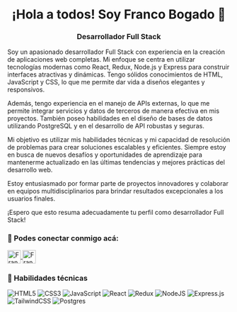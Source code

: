 <h1 align="center">¡Hola a todos! Soy Franco Bogado 👋</h1>
<h3 align="center">Desarrollador Full Stack</h3>
<p>Soy un apasionado desarrollador Full Stack con experiencia en la creación de aplicaciones web completas. Mi enfoque se centra en utilizar tecnologías modernas como React, Redux, Node.js y Express para construir interfaces atractivas y dinámicas. Tengo sólidos conocimientos de HTML, JavaScript y CSS, lo que me permite dar vida a diseños elegantes y responsivos.

Además, tengo experiencia en el manejo de APIs externas, lo que me permite integrar servicios y datos de terceros de manera efectiva en mis proyectos. También poseo habilidades en el diseño de bases de datos utilizando PostgreSQL y en el desarrollo de API robustas y seguras.

Mi objetivo es utilizar mis habilidades técnicas y mi capacidad de resolución de problemas para crear soluciones escalables y eficientes. Siempre estoy en busca de nuevos desafíos y oportunidades de aprendizaje para mantenerme actualizado en las últimas tendencias y mejores prácticas del desarrollo web.

Estoy entusiasmado por formar parte de proyectos innovadores y colaborar en equipos multidisciplinarios para brindar resultados excepcionales a los usuarios finales.

¡Espero que esto resuma adecuadamente tu perfil como desarrollador Full Stack!</p>

### 🤝 Podes conectar conmigo acá:
<a href="https://www.linkedin.com/in/francobogado/" target="blank">
  <img align="center"
      src="https://raw.githubusercontent.com/maurodesouza/profile-readme-generator/main/src/assets/icons/social/linkedin/default.svg"
      alt="Franco Bogado" height="30" width="30" />
</a>
<a href="https://francobogado15.netlify.app/" target="blank">
  <img align="center"
      src="https://static.vecteezy.com/system/resources/previews/002/567/955/non_2x/portfolio-briefcase-line-and-fill-style-icon-free-vector.jpg"
      alt="Franco Bogado" height="30" width="30" />
</a>


### 💼 Habilidades técnicas
![HTML5](https://img.shields.io/badge/html5-%23E34F26.svg?style=for-the-badge&logo=html5&logoColor=white) ![CSS3](https://img.shields.io/badge/css3-%231572B6.svg?style=for-the-badge&logo=css3&logoColor=white) ![JavaScript](https://img.shields.io/badge/javascript-%23323330.svg?style=for-the-badge&logo=javascript&logoColor=%23F7DF1E) ![React](https://img.shields.io/badge/react-%2320232a.svg?style=for-the-badge&logo=react&logoColor=%2361DAFB) ![Redux](https://img.shields.io/badge/redux-%23593d88.svg?style=for-the-badge&logo=redux&logoColor=white) ![NodeJS](https://img.shields.io/badge/node.js-6DA55F?style=for-the-badge&logo=node.js&logoColor=white) ![Express.js](https://img.shields.io/badge/express.js-%23404d59.svg?style=for-the-badge&logo=express&logoColor=%2361DAFB) ![TailwindCSS](https://img.shields.io/badge/tailwindcss-%2338B2AC.svg?style=for-the-badge&logo=tailwind-css&logoColor=white) ![Postgres](https://img.shields.io/badge/postgres-%23316192.svg?style=for-the-badge&logo=postgresql&logoColor=white)

